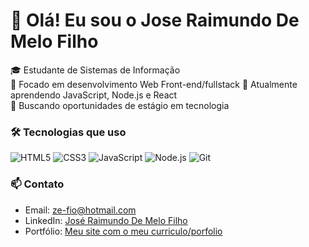# 👋 Olá! Eu sou o Jose Raimundo De Melo Filho

🎓 Estudante de Sistemas de Informação  
🚀 Focado em desenvolvimento Web Front-end/fullstack 
🌱 Atualmente aprendendo JavaScript, Node.js e React  
💼 Buscando oportunidades de estágio em tecnologia  

### 🛠️ Tecnologias que uso

![HTML5](https://img.shields.io/badge/-HTML5-E34F26?style=flat-square&logo=html5&logoColor=white)
![CSS3](https://img.shields.io/badge/-CSS3-1572B6?style=flat-square&logo=css3)
![JavaScript](https://img.shields.io/badge/-JavaScript-F7DF1E?style=flat-square&logo=javascript&logoColor=black)
![Node.js](https://img.shields.io/badge/-Node.js-339933?style=flat-square&logo=node.js&logoColor=white)
![Git](https://img.shields.io/badge/-Git-F05032?style=flat-square&logo=git&logoColor=white)

### 📫 Contato

- Email: ze-fio@hotmail.com
- LinkedIn: [José Raimundo De Melo Filho]([https://linkedin.com/in/seunome](https://www.linkedin.com/in/josé-raimundo-de-melo-filho-618168232/))  
- Portfólio: [Meu site com o meu curriculo/porfolio](https://ak40esett.github.io/AK40ESETT_Testing/)
